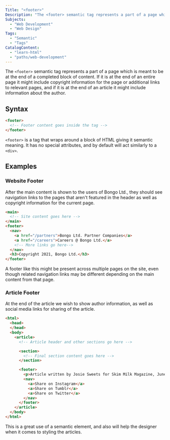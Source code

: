 ```yaml
---
Title: "<footer>"
Description: "The <footer> semantic tag represents a part of a page which is meant to be at the end of a completed block of content. If it is at the end of an entire page it might include copyright information for the page or additional links to relevant pages, and if it is at the end of an article it might include information about the author."
Subjects:
  - "Web Development"
  - "Web Design"
Tags:
  - "Semantic"
  - "Tags"
CatalogContent:
  - "learn-html"
  - "paths/web-development"
---
```


 

The `<footer>` semantic tag represents a part of a page which is meant to be at the end of a completed block of content. If it is at the end of an entire page it might include copyright information for the page or additional links to relevant pages, and if it is at the end of an article it might include information about the author.

## Syntax

```html
<footer>
  <!-- Footer content goes inside the tag -->
</footer>
``` 

`<footer>` is a tag that wraps around a block of HTML giving it semantic meaning. It has no special attributes, and by default will act similarly to a `<div>`.

## Examples

### Website Footer

After the main content is shown to the users of Bongo Ltd., they should see navigation links to the pages that aren't featured in the header as well as copyright information for the current page.

```html
<main>
  <!-- Site content goes here -->
</main>
<footer>
  <nav>
    <a href="/partners">Bongo Ltd. Partner Companies</a>
    <a href="/careers">Careers @ Bongo Ltd.</a>
    <!-- More links go here-->
  </nav>
  <h3>Copyright 2021, Bongo Ltd.</h3>
</footer>
```

A footer like this might be present across multiple pages on the site, even though related navigation links may be different depending on the main content from that page.

### Article Footer

At the end of the article we wish to show author information, as well as social media links for sharing of the article.

```html
<html>
  <head>
  </head>
  <body>
    <article>
      <!-- Article header and other sections go here -->

      <section>
        <!-- Final section content goes here -->
      </section>

      <footer>
        <p>Article written by Josie Sweets for Skim Milk Magazine, June 2019</p>
        <nav>
          <a>Share on Instagram</a>
          <a>Share on Tumblr</a>
          <a>Share on Twitter</a>
        </nav>
      </footer>
    </article>
  </body>
</html>
```

This is a great use of a semantic element, and also will help the designer when it comes to styling the articles.
